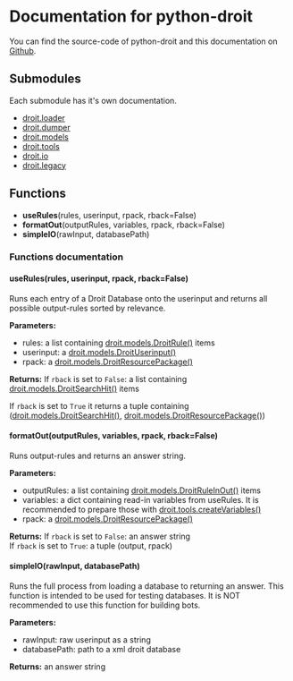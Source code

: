 # Documentation for python-droit
You can find the source-code of python-droit and this documentation on [Github](https://github.com/jaybeejs/python-droit).


## Submodules
Each submodule has it's own documentation.

- [droit.loader](https://github.com/jaybeejs/python-droit/blob/master/docs/loader.md)
- [droit.dumper](https://github.com/jaybeejs/python-droit/blob/master/docs/dumper.md)
- [droit.models](https://github.com/jaybeejs/python-droit/blob/master/docs/models.md)
- [droit.tools](https://github.com/jaybeejs/python-droit/blob/master/docs/tools.md)
- [droit.io](https://github.com/jaybeejs/python-droit/blob/master/docs/io.md)
- [droit.legacy](https://github.com/jaybeejs/python-droit/blob/master/docs/legacy.md)

## Functions

- **useRules**(rules, userinput, rpack, rback=False)
- **formatOut**(outputRules, variables, rpack, rback=False)
- **simpleIO**(rawInput, databasePath)

### Functions documentation
#### useRules(rules, userinput, rpack, rback=False)
Runs each entry of a Droit Database onto the userinput and returns all possible output-rules sorted by relevance.

**Parameters:**
- rules: a list containing [droit.models.DroitRule()](https://github.com/jaybeejs/python-droit/blob/master/docs/models.md#droitruleinputrules-outputrules) items
- userinput: a [droit.models.DroitUserinput()](https://github.com/jaybeejs/python-droit/blob/master/docs/models.md#droituserinputrawinput)
- rpack: a [droit.models.DroitResourcePackage()](https://github.com/jaybeejs/python-droit/blob/master/docs/models.md#droitresourcepackagesettingsnone-plugins)

**Returns:** If `rback` is set to `False`: a list containing [droit.models.DroitSearchHit()](https://github.com/jaybeejs/python-droit/blob/master/docs/models.md#droitsearchhit-rule-variables-ranking) items  
  
If `rback` is set to `True` it returns a tuple containing ([droit.models.DroitSearchHit()](https://github.com/jaybeejs/python-droit/blob/master/docs/models.md#droitsearchhit-rule-variables-ranking), [droit.models.DroitResourcePackage()](https://github.com/jaybeejs/python-droit/blob/master/docs/models.md#droitsearchhit-rule-variables-ranking))


#### formatOut(outputRules, variables, rpack, rback=False)
Runs output-rules and returns an answer string.

**Parameters:**
- outputRules: a list containing [droit.models.DroitRuleInOut()](https://github.com/jaybeejs/python-droit/blob/master/docs/models.md#droitruleinouttag-attrib-children-mode) items
- variables: a dict containing read-in variables from useRules. It is recommended to prepare those with [droit.tools.createVariables()](https://github.com/jaybeejs/python-droit/blob/master/docs/tools.md#createvariablesinpvars-username-droitnamedroit-userinput)
- rpack: a [droit.models.DroitResourcePackage()](https://github.com/jaybeejs/python-droit/blob/master/docs/models.md#droitresourcepackagesettingsnone-plugins)

**Returns:** If `rback` is set to `False`: an answer string  
If `rback` is set to `True`: a tuple (output, rpack)


#### simpleIO(rawInput, databasePath)
Runs the full process from loading a database to returning an answer. This function is intended to be used for testing databases. It is NOT recommended to use this function for building bots.

**Parameters:**
- rawInput: raw userinput as a string
- databasePath: path to a xml droit database

**Returns:** an answer string